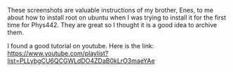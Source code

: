 These screenshots are valuable instructions of my brother, Enes, to me about how to install root on ubuntu when I was trying to install it for the first time for Phys442. They are great so I thought it is a good idea to archive them. 

I found a good tutorial on youtube. Here is the link: https://www.youtube.com/playlist?list=PLLybgCU6QCGWLdDO4ZDaB0kLrO3maeYAe
